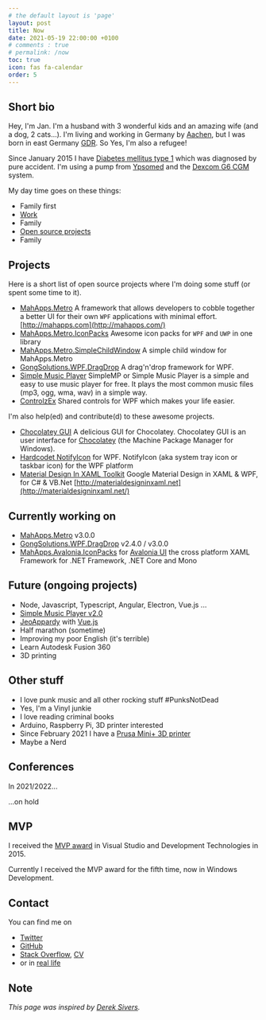 ```yaml
---
# the default layout is 'page'
layout: post
title: Now
date: 2021-05-19 22:00:00 +0100
# comments : true
# permalink: /now
toc: true
icon: fas fa-calendar
order: 5
---
```


## Short bio

Hey, I'm Jan. I'm a husband with 3 wonderful kids and an amazing wife (and a dog, 2 cats...). I'm living and working in Germany by [Aachen](https://goo.gl/maps/YVPxbSf9SA42), but I was born in east Germany [GDR](https://goo.gl/maps/Epnt9NBgNZp). So Yes, I'm also a refugee!

Since January 2015 I have [Diabetes mellitus type 1](https://en.wikipedia.org/wiki/Diabetes_mellitus_type_1) which was diagnosed by pure accident. I'm using a pump from [Ypsomed](https://www.ypsomed.com/) and the [Dexcom G6 CGM](https://www.dexcom.com/) system.

My day time goes on these things:

- Family first
- [Work](https://www.inform-software.com/)
- Family
- [Open source projects](https://github.com/)
- Family

## Projects

Here is a short list of open source projects where I'm doing some stuff (or spent some time to it).

- [MahApps.Metro](https://github.com/MahApps/MahApps.Metro) A framework that allows developers to cobble together a better UI for their own `WPF` applications with minimal effort. [http://mahapps.com](http://mahapps.com/)
- [MahApps.Metro.IconPacks](https://github.com/MahApps/MahApps.Metro.IconPacks) Awesome icon packs for `WPF` and `UWP` in one library
- [MahApps.Metro.SimpleChildWindow](https://github.com/punker76/MahApps.Metro.SimpleChildWindow) A simple child window for MahApps.Metro
- [GongSolutions.WPF.DragDrop](https://github.com/punker76/gong-wpf-dragdrop) A drag'n'drop framework for WPF.
- [Simple Music Player](https://github.com/punker76/simple-music-player) SimpleMP or Simple Music Player is a simple and easy to use music player for free. It plays the most common music files (mp3, ogg, wma, wav) in a simple way.
- [ControlzEx](https://github.com/ControlzEx) Shared controls for WPF which makes your life easier.

I'm also help(ed) and contribute(d) to these awesome projects.

- [Chocolatey GUI](https://github.com/chocolatey/ChocolateyGUI) A delicious GUI for Chocolatey. Chocolatey GUI is an user interface for [Chocolatey](https://chocolatey.org/) (the Machine Package Manager for Windows).
- [Hardcodet NotifyIcon](https://github.com/hardcodet/wpf-notifyicon) for WPF. NotifyIcon (aka system tray icon or taskbar icon) for the WPF platform
- [Material Design In XAML Toolkit](https://github.com/ButchersBoy/MaterialDesignInXamlToolkit) Google Material Design in XAML & WPF, for C# & VB.Net [http://materialdesigninxaml.net](http://materialdesigninxaml.net/)

## Currently working on

- [MahApps.Metro](https://github.com/MahApps/MahApps.Metro) v3.0.0
- [GongSolutions.WPF.DragDrop](https://github.com/punker76/gong-wpf-dragdrop) v2.4.0 / v3.0.0
- [MahApps.Avalonia.IconPacks](https://github.com/MahApps/MahApps.Metro.IconPacks) for [Avalonia UI](https://avaloniaui.net/) the cross platform XAML Framework for .NET Framework, .NET Core and Mono

## Future (ongoing projects)

- Node, Javascript, Typescript, Angular, Electron, Vue.js ...
- [Simple Music Player v2.0](https://github.com/punker76/simple-music-player)
- [JeoAppardy](https://github.com/jan-2/JeoAppardy) with [Vue.js](https://vuejs.org/)
- Half marathon (sometime)
- Improving my poor English (it's terrible)
- Learn Autodesk Fusion 360
- 3D printing

## Other stuff

- I love punk music and all other rocking stuff #PunksNotDead
- Yes, I'm a Vinyl junkie
- I love reading criminal books
- Arduino, Raspberry Pi, 3D printer interested
- Since February 2021 I have a [Prusa Mini+ 3D printer](https://www.prusaprinters.org/)
- Maybe a Nerd

## Conferences

In 2021/2022...

...on hold

## MVP

I received the [MVP award](https://mvp.microsoft.com/de-de/PublicProfile/5001905) in Visual Studio and Development Technologies in 2015.

Currently I received the MVP award for the fifth time, now in Windows Development.

## Contact

You can find me on

- [Twitter](https://twitter.com/punker76)
- [GitHub](https://github.com/punker76)
- [Stack Overflow](http://stackoverflow.com/users/920384/punker76?tab=profile), [CV](http://stackoverflow.com/cv/punker76)
- or in [real life](https://en.wikipedia.org/wiki/Real_life)

## Note

_This page was inspired by [Derek Sivers](https://sivers.org/nowff)._

